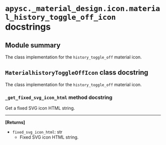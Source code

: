 # `apysc._material_design.icon.material_history_toggle_off_icon` docstrings

## Module summary

The class implementation for the `history_toggle_off` material icon.

## `MaterialhistoryToggleOffIcon` class docstring

The class implementation for the `history_toggle_off` material icon.

### `_get_fixed_svg_icon_html` method docstring

Get a fixed SVG icon HTML string.<hr>

**[Returns]**

- `fixed_svg_icon_html`: str
  - Fixed SVG icon HTML string.
